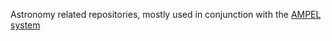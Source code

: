 Astronomy related repositories, mostly used in conjunction with the [AMPEL system](https://github.com/AmpelProject)
